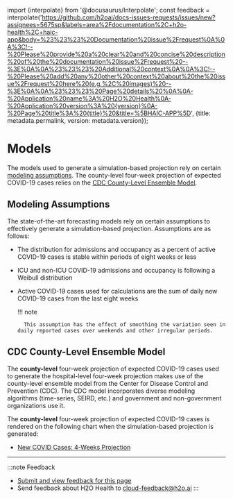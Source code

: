 import {interpolate} from '@docusaurus/Interpolate';
const feedback = interpolate('https://github.com/h2oai/docs-issues-requests/issues/new?assignees=5675sp&labels=area%2Fdocumentation%2C+h2o-health%2C+haic-app&body=%23%23%23%20Documentation%20issue%2Frequest%0A%0A%3C!--%20Please%20provide%20a%20clear%20and%20concise%20description%20of%20the%20documentation%20issue%2Frequest%20--%3E%0A%0A%23%23%23%20Additional%20context%0A%0A%3C!--%20Please%20add%20any%20other%20context%20about%20the%20issue%2Frequest%20here%20(e.g.%2C%20images)%20--%3E%0A%0A%23%23%23%20Page%20details%20%0A%0A-%20Application%20name%3A%20H2O%20Health%0A-%20Application%20version%3A%20{version}%0A-%20Page%20title%3A%20{title}%20&title=%5BHAIC-APP%5D', {title: metadata.permalink, version: metadata.version});

# Models

The models used to generate a simulation-based projection rely on certain [modeling assumptions](#modeling-assumptions). The county-level four-week projection of expected COVID-19 cases relies on the [CDC County-Level Ensemble Model](#cdc-county-level-ensemble-model). 
## Modeling Assumptions 

The state-of-the-art forecasting models rely on certain assumptions to effectively generate a simulation-based projection. Assumptions are as follows: 

- The distribution for admissions and occupancy as a percent of active COVID-19 cases is stable within periods of eight weeks or less 
- ICU and non-ICU COVID-19 admissions and occupancy is following a Weibull distribution
- Active COVID-19 cases used for calculations are the sum of daily new COVID-19 cases from the last eight weeks

    !!! note 
    
        This assumption has the effect of smoothing the variation seen in daily reported cases over weekends and other irregular periods.

## CDC County-Level Ensemble Model

The **county-level** four-week projection of expected COVID-19 cases used to generate the hospital-level four-week projection makes use of the county-level ensemble model from the Center for Disease Control and Prevention (CDC). The CDC model incorporates diverse modeling algorithms (time-series, SEIRD, etc.) and government and non-government organizations use it.

The **county-level** four-week projection of expected COVID-19 cases is rendered on the following chart when the simulation-based projection is generated:

- [New COVID Cases: 4-Weeks Projection](./charts.md#new-covid-cases-4-weeks-projection)

***
:::note Feedback
  - <a href={feedback}>Submit and view feedback for this page</a>
  - Send feedback about H2O Health to <cloud-feedback@h2o.ai>
:::